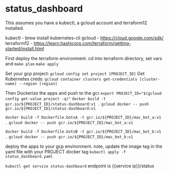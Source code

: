 # status_dashboard

This assumes you have a kubectl, a gcloud account and terraform12 installed.

kubectl - brew install kubernetes-cli
gcloud - https://cloud.google.com/sdk/
terraform12 - https://learn.hashicorp.com/terraform/getting-started/install.html

First deploy the terraform environment. cd into terraform directory, set vars and 
`make plan`
`make apply`

Set your gcp project: `gcloud config set project [PROJECT_ID]`
Get Kubernetes creds: `gcloud container clusters get-credentials [cluster-name] --region [region]`


Then Dockerize the apps and push to the gcr
`export PROJECT_ID="$(gcloud config get-value project -q)"`
`docker build -t gcr.io/${PROJECT_ID}/status-dashboard:v1 .`
`gcloud docker -- push gcr.io/${PROJECT_ID}/status-dashboard:v1`

`docker build -f Dockerfile.botsA -t gcr.io/${PROJECT_ID}/mac_bot_a:v1 .`
`gcloud docker -- push gcr.io/${PROJECT_ID}/mac_bot_a:v1`

`docker build -f Dockerfile.botsB -t gcr.io/${PROJECT_ID}/mac_bot_b:v1 .`
`gcloud docker -- push gcr.io/${PROJECT_ID}/mac_bot_b:v1`

deploy the apps to your gcp environment.
note, update the image tag in the yaml file with your PROJECT docker tag
`kubectl apply -f status_dashboard.yaml`

`kubectl get service status-dashboard`
endpoint is {{service ip}}/status
